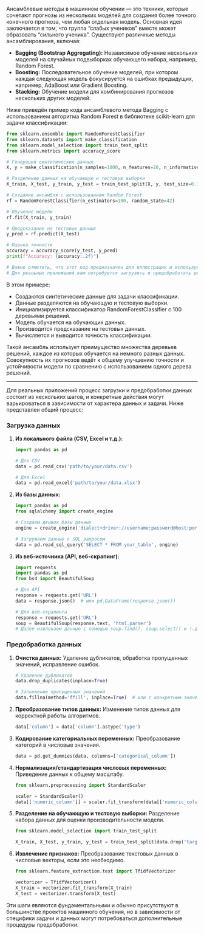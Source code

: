 Ансамблевые методы в машинном обучении — это техники, которые сочетают прогнозы из нескольких моделей для создания более точного конечного прогноза, чем любая отдельная модель. Основная идея заключается в том, что группа “слабых учеников” вместе может образовать “сильного ученика”. Существуют различные методы ансамблирования, включая:

- **Bagging (Bootstrap Aggregating):** Независимое обучение нескольких моделей на случайных подвыборках обучающего набора, например, Random Forest.
- **Boosting:** Последовательное обучение моделей, при котором каждая следующая модель фокусируется на ошибках предыдущих, например, AdaBoost или Gradient Boosting.
- **Stacking:** Обучение модели для комбинирования прогнозов нескольких других моделей.

Ниже приведён пример кода ансамблевого метода Bagging с использованием алгоритма Random Forest в библиотеке scikit-learn для задачи классификации:

```python
from sklearn.ensemble import RandomForestClassifier
from sklearn.datasets import make_classification
from sklearn.model_selection import train_test_split
from sklearn.metrics import accuracy_score

# Генерация синтетических данных
X, y = make_classification(n_samples=1000, n_features=20, n_informative=2, n_redundant=10, random_state=42)

# Разделение данных на обучающую и тестовую выборки
X_train, X_test, y_train, y_test = train_test_split(X, y, test_size=0.3, random_state=42)

# Создание ансамбля с использованием Random Forest
rf = RandomForestClassifier(n_estimators=100, random_state=42)

# Обучение модели
rf.fit(X_train, y_train)

# Предсказание на тестовых данных
y_pred = rf.predict(X_test)

# Оценка точности
accuracy = accuracy_score(y_test, y_pred)
print(f"Accuracy: {accuracy:.2f}")

# Важно отметить, что этот код предназначен для иллюстрации и использует синтетические данные.
# Для реальных приложений вам потребуется загрузить и предобработать реальные данные.
```

В этом примере:

- Создаются синтетические данные для задачи классификации.
- Данные разделяются на обучающую и тестовую выборки.
- Инициализируется классификатор RandomForestClassifier с 100 деревьями решений.
- Модель обучается на обучающих данных.
- Производится предсказание на тестовых данных.
- Вычисляется и выводится точность классификации.

Такой ансамбль использует преимущество множества деревьев решений, каждое из которых обучается на немного разных данных. Совокупность их прогнозов ведёт к общему улучшению точности и устойчивости модели по сравнению с использованием одного дерева решений.

---

Для реальных приложений процесс загрузки и предобработки данных состоит из нескольких шагов, и конкретные действия могут варьироваться в зависимости от характера данных и задачи. Ниже представлен общий процесс:

### Загрузка данных

1. **Из локального файла (CSV, Excel и т.д.):**
   ```python
   import pandas as pd

   # Для CSV
   data = pd.read_csv('path/to/your/data.csv')
   
   # Для Excel
   data = pd.read_excel('path/to/your/data.xlsx')
   ```

2. **Из базы данных:**
   ```python
   import pandas as pd
   from sqlalchemy import create_engine

   # Создаем движок базы данных
   engine = create_engine('dialect+driver://username:password@host:port/database')

   # Загружаем данные с SQL запросом
   data = pd.read_sql_query('SELECT * FROM your_table', engine)
   ```

3. **Из веб-источника (API, веб-скрапинг):**
   ```python
   import requests
   import pandas as pd
   from bs4 import BeautifulSoup

   # Для API
   response = requests.get('URL')
   data = response.json()  # или pd.DataFrame(response.json())

   # Для веб-скрапинга
   response = requests.get('URL')
   soup = BeautifulSoup(response.text, 'html.parser')
   # Далее извлекаем данные с помощью soup.find(), soup.select() и т.д.
   ```

### Предобработка данных

1. **Очистка данных:**
   Удаление дубликатов, обработка пропущенных значений, исправление ошибок.
   ```python
   # Удаление дубликатов
   data.drop_duplicates(inplace=True)
   
   # Заполнение пропущенных значений
   data.fillna(method='ffill', inplace=True)  # или с конкретным значением
   ```

2. **Преобразование типов данных:**
   Изменение типов данных для корректной работы алгоритмов.
   ```python
   data['column'] = data['column'].astype('type')
   ```

3. **Кодирование категориальных переменных:**
   Преобразование категорий в числовые значения.
   ```python
   data = pd.get_dummies(data, columns=['categorical_column'])
   ```

4. **Нормализация/стандартизация числовых переменных:**
   Приведение данных к общему масштабу.
   ```python
   from sklearn.preprocessing import StandardScaler

   scaler = StandardScaler()
   data[['numeric_column']] = scaler.fit_transform(data[['numeric_column']])
   ```

5. **Разделение на обучающую и тестовую выборки:**
   Разделение набора данных для оценки производительности модели.
   ```python
   from sklearn.model_selection import train_test_split

   X_train, X_test, y_train, y_test = train_test_split(data.drop('target', axis=1), data['target'], test_size=0.2, random_state=42)
   ```

6. **Извлечение признаков:**
   Преобразование текстовых данных в числовые векторы, если это необходимо.
   ```python
   from sklearn.feature_extraction.text import TfidfVectorizer

   vectorizer = TfidfVectorizer()
   X_train = vectorizer.fit_transform(X_train)
   X_test = vectorizer.transform(X_test)
   ```

Эти шаги являются фундаментальными и обычно присутствуют в большинстве проектов машинного обучения, но в зависимости от специфики задачи и данных могут потребоваться дополнительные процедуры предобработки.
